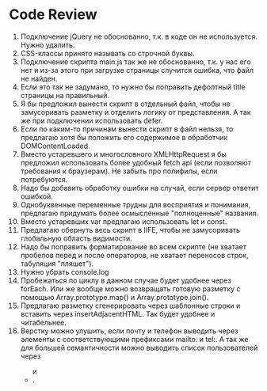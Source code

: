 # Code Review
1. Подключение jQuery не обоснованно, т.к. в коде он не используется. Нужно удалить.
2. CSS-классы принято называть со строчной буквы.
3. Подключение скрипта main.js так же не обоснованно, т.к. у нас его нет и из-за этого при загрузке страницы случится ошибка, что файл не найден.
4. Если это так не задумано, то нужно бы поправить дефолтный title страницы на правильный.
5. Я бы предложил вынести скрипт в отдельный файл, чтобы не замусоривать разметку и отделить логику от представления. А так же при подключении использовать defer.
6. Если по каким-то причинам вынести скрипт в файл нельзя, то предлагаю хотя бы положить его содержимое в обработчик DOMContentLoaded.
7. Вместо устаревшего и многословного XMLHttpRequest я бы предложил использовать более удобный fetch api (если позволяют требования к браузерам). Не забыть про полифилы, если потребуются.
8. Надо бы добавить обработку ошибки на случай, если сервер ответит ошибкой.
9. Однобуквенные переменные трудны для восприятия и понимания, предлагаю придумать более осмысленные "полноценные" названия.
10. Вместо устаревших var предлагаю использовать let и const.
11. Предлагаю обернуть весь скрипт в IIFE, чтобы не замусоривать глобальную область видимости.
12. Надо бы поправить форматирование во всем скрипте (не хватает пробелов перед и после операторов, не хватает переносов строк, табуляция "пляшет").
13. Нужно убрать console.log
14. Пробежаться по циклу в данном случае будет удобнее через forEach. Или же вообще можно возвращать готовую разметку с помощью Array.prototype.map() и Array.prototype.join().
15. Предлагаю разметку сгенерировать через шаблонные строки и вставить через insertAdjacentHTML. Так будет удобнее и читабельнее.
16. Верстку можно улушить, если почту и телефон выводить через элементы <a> с соответствующими префиксами mailto: и tel:. А так же для большей семантичности можно выводить список пользователей через <ul> и <li>.